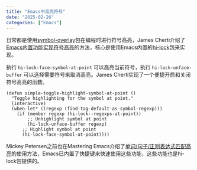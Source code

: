 ```yaml
---
title: "Emacs中高亮符号"
date: "2025-02-26"
categories: ["Emacs"]
---
```


日常都是使用[symbol-overlay](https://github.com/wolray/symbol-overlay)包在编程时进行符号高亮，James Cherti介绍了[Emacs内置功能实现符号高亮](https://www.jamescherti.com/emacs-symbol-highlighting-built-in-functions/)的方法，核心是使用Emacs内置的[hi-lock](https://www.gnu.org/software/emacs/manual/html_node/emacs/Highlight-Interactively.html)包来实现。

执行 `hi-lock-face-symbol-at-point` 可以高亮当前符号，执行 `hi-lock-unface-buffer` 可以选择需要符号来取消高亮。James Cherti实现了一个便捷开启和关闭符号高亮的函数。

```emacs-lisp
(defun simple-toggle-highlight-symbol-at-point ()
  "Toggle highlighting for the symbol at point."
  (interactive)
  (when-let* ((regexp (find-tag-default-as-symbol-regexp)))
    (if (member regexp (hi-lock--regexps-at-point))
        ;; Unhighlight symbol at point
        (hi-lock-unface-buffer regexp)
      ;; Highlight symbol at point
      (hi-lock-face-symbol-at-point))))
```

Mickey Petersen之前也在Mastering Emacs介绍了[单词/句子/正则表达式匹配高亮](https://www.masteringemacs.org/article/highlighting-by-word-line-regexp)的使用方法，Emacs已内置了快捷键来快速使用这些功能，这些功能也是hi-lock包提供的。

